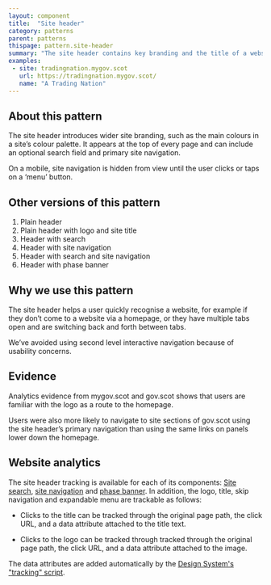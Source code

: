 ```yaml
---
layout: component
title:  "Site header"
category: patterns
parent: patterns
thispage: pattern.site-header
summary: "The site header contains key branding and the title of a website. It appears on every page."
examples:
 - site: tradingnation.mygov.scot
   url: https://tradingnation.mygov.scot/
   name: "A Trading Nation"
---
```


## About this pattern
The site header introduces wider site branding, such as the main colours in a site’s colour palette. It appears at the top of every page and can include an optional search field and primary site navigation.

On a mobile, site navigation is hidden from view until the user clicks or taps on a ‘menu’ button.

## Other versions of this pattern
1.	Plain header
2.	Plain header with logo and site title
3.	Header with search
4.	Header with site navigation
5.	Header with search and site navigation
6.	Header with phase banner

## Why we use this pattern
The site header helps a user quickly recognise a website, for example if they don’t come to a website via a homepage, or they have multiple tabs open and are switching back and forth between tabs.

We’ve avoided using second level interactive navigation because of usability concerns.

## Evidence
Analytics evidence from mygov.scot and gov.scot shows that users are familiar with the logo as a route to the homepage.

Users were also more likely to navigate to site sections of gov.scot using the site header’s primary navigation than using the same links on panels lower down the homepage.

## Website analytics
The site header tracking is available for each of its components: [Site search](/components/site-search), [site navigation](/components/site-navigation) and [phase banner](/components/phase-banner). In addition, the logo, title, skip navigation and expandable menu are trackable as follows:

* Clicks to the title can be tracked through the original page path, the click URL, and a data attribute attached to the title text.

* Clicks to the logo can be tracked through tracked through the original page path, the click URL, and a data attribute attached to the image.

The data attributes are added automatically by the [Design System's "tracking" script](/get-started/tracking/#site-header).
